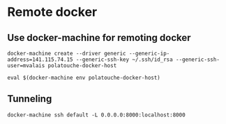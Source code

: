 # Remote docker

## Use docker-machine for remoting docker

```shell
docker-machine create --driver generic --generic-ip-address=141.115.74.15 --generic-ssh-key ~/.ssh/id_rsa --generic-ssh-user=mvalais polatouche-docker-host

eval $(docker-machine env polatouche-docker-host)
```

## Tunneling

    docker-machine ssh default -L 0.0.0.0:8000:localhost:8000
